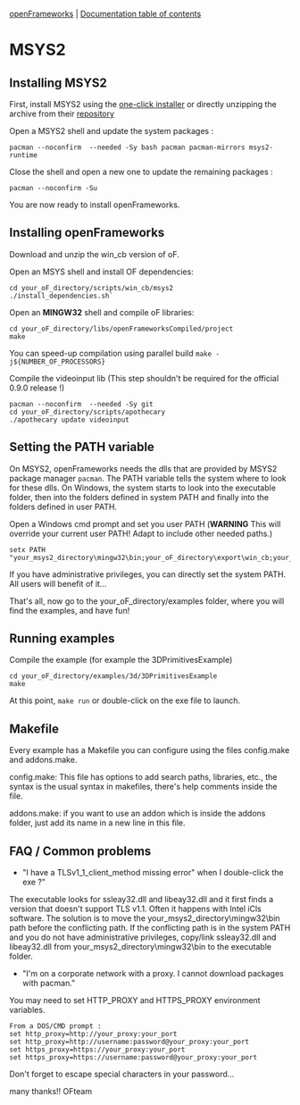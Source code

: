 [openFrameworks](http://openframeworks.cc/) | [Documentation table of contents](table_of_contents.md)

MSYS2
=====

Installing MSYS2 
----------------

First, install MSYS2 using the [one-click installer](https://msys2.github.io/) or 
directly unzipping the archive from their [repository](http://sourceforge.net/projects/msys2/files/Base/x86_64/)

Open a MSYS2 shell and update the system packages :

    pacman --noconfirm  --needed -Sy bash pacman pacman-mirrors msys2-runtime
	
Close the shell and open a new one to update the remaining packages :

    pacman --noconfirm -Su

You are now ready to install openFrameworks.	


Installing openFrameworks
-------------------------

Download and unzip the win_cb version of oF.

Open an MSYS shell and install OF dependencies:

    cd your_oF_directory/scripts/win_cb/msys2
    ./install_dependencies.sh`
	
Open an **MINGW32** shell and compile oF libraries:

	cd your_oF_directory/libs/openFrameworksCompiled/project
    make

You can speed-up compilation using parallel build `make -j${NUMBER_OF_PROCESSORS}`

Compile the videoinput lib (This step shouldn't be required for the official 0.9.0 release !)

	pacman --noconfirm  --needed -Sy git
	cd your_oF_directory/scripts/apothecary
	./apothecary update videoinput




Setting the PATH variable
-------------------------
On MSYS2, openFrameworks needs the dlls that are provided by MSYS2 package manager `pacman`. The PATH variable tells the system where to look for these dlls. On Windows, the system starts to look into the executable folder, then into the folders defined in system PATH and finally into the folders defined in user PATH.

Open a Windows cmd prompt and set you user PATH (**WARNING** This will override your current user PATH! Adapt to include other needed paths.)

    setx PATH "your_msys2_directory\mingw32\bin;your_oF_directory\export\win_cb;your_other_paths"

If you have administrative privileges, you can directly set the system PATH. All users will benefit of it...

That's all, now go to the your_oF_directory/examples folder, where you will find 
the examples, and have fun!  

Running examples
----------------
Compile the example (for example the 3DPrimitivesExample)

    cd your_oF_directory/examples/3d/3DPrimitivesExample
    make

At this point, `make run` or  double-click on the exe file to launch. 


Makefile
--------

Every example has a Makefile you can configure using the files config.make
and addons.make.

config.make: This file has options to add search paths, libraries, etc., the 
syntax is the usual syntax in makefiles, there's help comments inside the file.

addons.make: if you want to use an addon which is inside the addons folder, just 
add its name in a new line in this file.

FAQ / Common problems
--------------------- 
- "I have a TLSv1_1_client_method missing error" when I double-click the exe ?"

The executable looks for ssleay32.dll and libeay32.dll and it first finds a version that doesn't support TLS v1.1. Often it happens with Intel iCls software. The solution is to move the your_msys2_directory\mingw32\bin path before the conflicting path. If the conflicting path is in the system PATH and you do not have administrative privileges, copy/link ssleay32.dll and libeay32.dll from your_msys2_directory\mingw32\bin to the executable folder.

- "I'm on a corporate network with a proxy. I cannot download packages with pacman."

You may need to set HTTP_PROXY and HTTPS_PROXY environment variables.

    From a DOS/CMD prompt :    
    set http_proxy=http://your_proxy:your_port
    set http_proxy=http://username:password@your_proxy:your_port
    set https_proxy=https://your_proxy:your_port
    set https_proxy=https://username:password@your_proxy:your_port
Don't forget to escape special characters in your password...



 

many thanks!! OFteam

